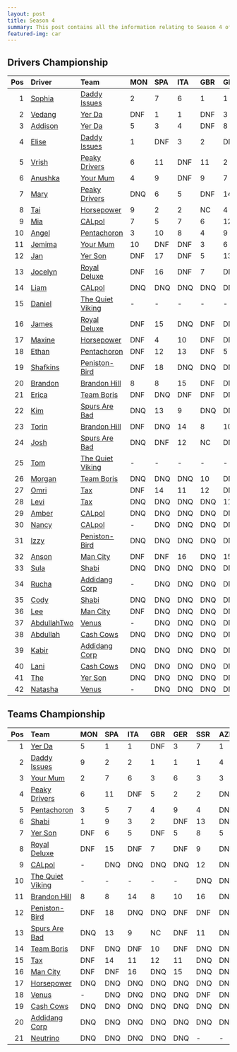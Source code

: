 ```yaml
---
layout: post 
title: Season 4 
summary: This post contains all the information relating to Season 4 of Formula j! 
featured-img: car
--- 
```

## Drivers Championship

|   Pos | Driver                                                            | Team                                                                    | MON   | SPA   | ITA   | GBR   | GER   | SSR   | AZE   | CHN   | ARG   | USA   | TAL   | BRA   |   Points |
|------:|:------------------------------------------------------------------|:------------------------------------------------------------------------|:------|:------|:------|:------|:------|:------|:------|:------|:------|:------|:------|:------|---------:|
|     1 | [Sophia](https://formulaj.github.io/Sophia_driver_page)           | [Daddy Issues](https://formulaj.github.io/DaddyIssues_team_page)        | 2     | 7     | 6     | 1     | 1     | 1     | DNF   | 1     | 3     | 4     | 12    | 2     |      172 |
|     2 | [Vedang](https://formulaj.github.io/Vedang_driver_page)           | [Yer Da](https://formulaj.github.io/YerDa_team_page)                    | DNF   | 1     | 1     | DNF   | 3     | DNF   | 1     | 3     | DNF   | 5     | 2     | 3     |      131 |
|     3 | [Addison](https://formulaj.github.io/Addison_driver_page)         | [Yer Da](https://formulaj.github.io/YerDa_team_page)                    | 5     | 3     | 4     | DNF   | 8     | 7     | 2     | DNF   | 1     | DNF   | DNF   | 1     |      120 |
|     4 | [Elise](https://formulaj.github.io/Elise_driver_page)             | [Daddy Issues](https://formulaj.github.io/DaddyIssues_team_page)        | 1     | DNF   | 3     | 2     | DNF   | 13    | DNF   | DNF   | 2     | 3     | 11    | 6     |      106 |
|     5 | [Vrish](https://formulaj.github.io/Vrish_driver_page)             | [Peaky Drivers](https://formulaj.github.io/PeakyDrivers_team_page)      | 6     | 11    | DNF   | 11    | 2     | 2     | DNF   | 4     | 10    | 2     | DNF   | 4     |       88 |
|     6 | [Anushka](https://formulaj.github.io/Anushka_driver_page)         | [Your Mum](https://formulaj.github.io/YourMum_team_page)                | 4     | 9     | DNF   | 9     | 7     | 3     | DNF   | 2     | DNF   | 1     | 14    | DNF   |       75 |
|     7 | [Mary](https://formulaj.github.io/Mary_driver_page)               | [Peaky Drivers](https://formulaj.github.io/PeakyDrivers_team_page)      | DNQ   | 6     | 5     | DNF   | 14    | 10    | 5     | 9     | 15    | 6     | 1     | 5     |       67 |
|     8 | [Tai](https://formulaj.github.io/Tai_driver_page)                 | [Horsepower](https://formulaj.github.io/Horsepower_team_page)           | 9     | 2     | 2     | NC    | 4     | 6     | 4     | 14    | DNF   | DNQ   | DNQ   | 16    |       60 |
|     9 | [Mia](https://formulaj.github.io/Mia_driver_page)                 | [CALpol](https://formulaj.github.io/CALpol_team_page)                   | 7     | 5     | 7     | 6     | 12    | DNQ   | DNF   | 5     | 7     | 9     | 5     | 8     |       54 |
|    10 | [Angel](https://formulaj.github.io/Angel_driver_page)             | [Pentachoron](https://formulaj.github.io/Pentachoron_team_page)         | 3     | 10    | 8     | 4     | 9     | 4     | DNF   | DNF   | 16    | 8     | DNF   | DNF   |       53 |
|    11 | [Jemima](https://formulaj.github.io/Jemima_driver_page)           | [Your Mum](https://formulaj.github.io/YourMum_team_page)                | 10    | DNF   | DNF   | 3     | 6     | DNF   | 3     | 7     | 11    | DNF   | 10    | 14    |       37 |
|    12 | [Jan](https://formulaj.github.io/Jan_driver_page)                 | [Yer Son](https://formulaj.github.io/YerSon_team_page)                  | DNF   | 17    | DNF   | 5     | 13    | 5     | DNF   | DNF   | 14    | 7     | DNQ   | 9     |       24 |
|    13 | [Jocelyn](https://formulaj.github.io/Jocelyn_driver_page)         | [Royal Deluxe](https://formulaj.github.io/RoyalDeluxe_team_page)        | DNF   | 16    | DNF   | 7     | DNF   | 9     | DNF   | 6     | DNF   | 14    | 6     | DNF   |       18 |
|    14 | [Liam](https://formulaj.github.io/Liam_driver_page)               | [CALpol](https://formulaj.github.io/CALpol_team_page)                   | DNQ   | DNQ   | DNQ   | DNQ   | DNQ   | -     | DNQ   | 11    | 5     | 11    | -     | 7     |       16 |
|    15 | [Daniel](https://formulaj.github.io/Daniel_driver_page)           | [The Quiet Viking](https://formulaj.github.io/TheQuietViking_team_page) | -     | -     | -     | -     | -     | DNQ   | DNQ   | DNQ   | DNQ   | DNQ   | 3     | 10    |       14 |
|    16 | [James](https://formulaj.github.io/James_driver_page)             | [Royal Deluxe](https://formulaj.github.io/RoyalDeluxe_team_page)        | DNF   | 15    | DNQ   | DNF   | DNQ   | DNQ   | DNF   | DNF   | 4     | DNQ   | 7     | 12    |       14 |
|    17 | [Maxine](https://formulaj.github.io/Maxine_driver_page)           | [Horsepower](https://formulaj.github.io/Horsepower_team_page)           | DNF   | 4     | 10    | DNF   | DNF   | DNF   | DNF   | 8     | 13    | DNQ   | DNQ   | DNF   |       14 |
|    18 | [Ethan](https://formulaj.github.io/Ethan_driver_page)             | [Pentachoron](https://formulaj.github.io/Pentachoron_team_page)         | DNF   | 12    | 13    | DNF   | 5     | 8     | DNF   | 13    | DNF   | 10    | 9     | 11    |       14 |
|    19 | [Shafkins](https://formulaj.github.io/Shafkins_driver_page)       | [Peniston-Bird](https://formulaj.github.io/Peniston-Bird_team_page)     | DNF   | 18    | DNQ   | DNQ   | DNF   | DNF   | DNF   | 16    | 12    | DNF   | 4     | 13    |       10 |
|    20 | [Brandon](https://formulaj.github.io/Brandon_driver_page)         | [Brandon Hill](https://formulaj.github.io/BrandonHill_team_page)        | 8     | 8     | 15    | DNF   | DNQ   | DNQ   | DNF   | 12    | DNQ   | DNQ   | DNQ   | 15    |        9 |
|    21 | [Erica](https://formulaj.github.io/Erica_driver_page)             | [Team Boris](https://formulaj.github.io/TeamBoris_team_page)            | DNF   | DNQ   | DNF   | DNF   | DNQ   | DNQ   | DNF   | DNQ   | 6     | DNQ   | DNQ   | DNF   |        6 |
|    22 | [Kim](https://formulaj.github.io/Kim_driver_page)                 | [Spurs Are Bad](https://formulaj.github.io/SpursAreBad_team_page)       | DNQ   | 13    | 9     | DNQ   | DNF   | 14    | DNF   | 10    | DNQ   | DNF   | 8     | DNF   |        6 |
|    23 | [Torin](https://formulaj.github.io/Torin_driver_page)             | [Brandon Hill](https://formulaj.github.io/BrandonHill_team_page)        | DNF   | DNQ   | 14    | 8     | 10    | 16    | DNQ   | DNQ   | DNQ   | DNF   | DNQ   | -     |        4 |
|    24 | [Josh](https://formulaj.github.io/Josh_driver_page)               | [Spurs Are Bad](https://formulaj.github.io/SpursAreBad_team_page)       | DNQ   | DNF   | 12    | NC    | DNQ   | 11    | DNF   | DNF   | 8     | DNF   | 13    | -     |        3 |
|    25 | [Tom](https://formulaj.github.io/Tom_driver_page)                 | [The Quiet Viking](https://formulaj.github.io/TheQuietViking_team_page) | -     | -     | -     | -     | -     | DNQ   | DNQ   | 15    | 9     | DNF   | DNF   | -     |        2 |
|    26 | [Morgan](https://formulaj.github.io/Morgan_driver_page)           | [Team Boris](https://formulaj.github.io/TeamBoris_team_page)            | DNQ   | DNQ   | DNQ   | 10    | DNF   | DNQ   | DNQ   | DNQ   | DNQ   | DNQ   | DNQ   | -     |        1 |
|    27 | [Omri](https://formulaj.github.io/Omri_driver_page)               | [Tax](https://formulaj.github.io/Tax_team_page)                         | DNF   | 14    | 11    | 12    | DNF   | DNQ   | DNQ   | DNQ   | DNQ   | DNF   | DNQ   | -     |        0 |
|    28 | [Levi](https://formulaj.github.io/Levi_driver_page)               | [Tax](https://formulaj.github.io/Tax_team_page)                         | DNQ   | DNQ   | DNQ   | DNQ   | 11    | DNQ   | DNQ   | DNQ   | DNQ   | DNQ   | DNQ   | -     |        0 |
|    29 | [Amber](https://formulaj.github.io/Amber_driver_page)             | [CALpol](https://formulaj.github.io/CALpol_team_page)                   | DNQ   | DNQ   | DNQ   | DNQ   | DNQ   | -     | DNF   | DNQ   | DNQ   | 12    | DNF   | -     |        0 |
|    30 | [Nancy](https://formulaj.github.io/Nancy_driver_page)             | [CALpol](https://formulaj.github.io/CALpol_team_page)                   | -     | DNQ   | DNQ   | DNQ   | DNQ   | 12    | -     | -     | -     | -     | -     | -     |        0 |
|    31 | [Izzy](https://formulaj.github.io/Izzy_driver_page)               | [Peniston-Bird](https://formulaj.github.io/Peniston-Bird_team_page)     | DNQ   | DNQ   | DNQ   | DNQ   | DNQ   | DNF   | DNQ   | DNQ   | DNF   | 13    | DNF   | -     |        0 |
|    32 | [Anson](https://formulaj.github.io/Anson_driver_page)             | [Man City](https://formulaj.github.io/ManCity_team_page)                | DNF   | DNF   | 16    | DNQ   | 15    | DNQ   | DNQ   | DNQ   | DNQ   | DNQ   | DNQ   | -     |        0 |
|    33 | [Sula](https://formulaj.github.io/Sula_driver_page)               | [Shabi](https://formulaj.github.io/Shabi_team_page)                     | DNQ   | DNQ   | DNQ   | DNQ   | DNQ   | DNQ   | DNQ   | DNQ   | DNQ   | DNQ   | 15    | -     |        0 |
|    34 | [Rucha](https://formulaj.github.io/Rucha_driver_page)             | [Addidang Corp](https://formulaj.github.io/AddidangCorp_team_page)      | -     | DNQ   | DNQ   | DNQ   | DNQ   | 15    | -     | -     | -     | -     | DNQ   | -     |        0 |
|    35 | [Cody](https://formulaj.github.io/Cody_driver_page)               | [Shabi](https://formulaj.github.io/Shabi_team_page)                     | DNQ   | DNQ   | DNQ   | DNQ   | DNQ   | DNQ   | DNQ   | DNQ   | DNQ   | DNQ   | DNF   | -     |        0 |
|    36 | [Lee](https://formulaj.github.io/Lee_driver_page)                 | [Man City](https://formulaj.github.io/ManCity_team_page)                | DNF   | DNQ   | DNQ   | DNQ   | DNQ   | DNQ   | DNQ   | DNQ   | DNQ   | DNQ   | DNQ   | -     |        0 |
|    37 | [AbdullahTwo](https://formulaj.github.io/AbdullahTwo_driver_page) | [Venus](https://formulaj.github.io/Venus_team_page)                     | -     | DNQ   | DNQ   | DNQ   | DNQ   | DNF   | DNQ   | DNQ   | DNQ   | DNQ   | DNQ   | -     |        0 |
|    38 | [Abdullah](https://formulaj.github.io/Abdullah_driver_page)       | [Cash Cows](https://formulaj.github.io/CashCows_team_page)              | DNQ   | DNQ   | DNQ   | DNQ   | DNQ   | DNQ   | DNQ   | DNQ   | DNQ   | DNQ   | DNQ   | -     |        0 |
|    39 | [Kabir](https://formulaj.github.io/Kabir_driver_page)             | [Addidang Corp](https://formulaj.github.io/AddidangCorp_team_page)      | DNQ   | DNQ   | DNQ   | DNQ   | DNQ   | DNQ   | DNQ   | DNQ   | DNQ   | DNQ   | DNQ   | -     |        0 |
|    40 | [Lani](https://formulaj.github.io/Lani_driver_page)               | [Cash Cows](https://formulaj.github.io/CashCows_team_page)              | DNQ   | DNQ   | DNQ   | DNQ   | DNQ   | DNQ   | DNQ   | DNQ   | DNQ   | DNQ   | DNQ   | -     |        0 |
|    41 | [The](https://formulaj.github.io/The_driver_page)                 | [Yer Son](https://formulaj.github.io/YerSon_team_page)                  | DNQ   | DNQ   | DNQ   | DNQ   | DNQ   | DNQ   | DNQ   | DNQ   | DNQ   | DNQ   | DNQ   | -     |        0 |
|    42 | [Natasha](https://formulaj.github.io/Natasha_driver_page)         | [Venus](https://formulaj.github.io/Venus_team_page)                     | -     | DNQ   | DNQ   | DNQ   | DNQ   | DNQ   | DNQ   | DNQ   | DNQ   | DNQ   | DNQ   | -     |        0 |


## Teams Championship

|   Pos | Team                                                                    | MON   | SPA   | ITA   | GBR   | GER   | SSR   | AZE   | CHN   | ARG   | USA   | TAL   | BRA   |   Points |
|------:|:------------------------------------------------------------------------|:------|:------|:------|:------|:------|:------|:------|:------|:------|:------|:------|:------|---------:|
|     1 | [Yer Da](https://formulaj.github.io/YerDa_team_page)                    | 5     | 1     | 1     | DNF   | 3     | 7     | 1     | 3     | 1     | 5     | 2     | 1     |      187 |
|     2 | [Daddy Issues](https://formulaj.github.io/DaddyIssues_team_page)        | 9     | 2     | 2     | 1     | 1     | 1     | 4     | 1     | 2     | 3     | 11    | 2     |      181 |
|     3 | [Your Mum](https://formulaj.github.io/YourMum_team_page)                | 2     | 7     | 6     | 3     | 6     | 3     | 3     | 2     | 11    | 1     | 10    | 14    |      118 |
|     4 | [Peaky Drivers](https://formulaj.github.io/PeakyDrivers_team_page)      | 6     | 11    | DNF   | 5     | 2     | 2     | DNF   | 4     | 10    | 2     | 1     | 4     |      116 |
|     5 | [Pentachoron](https://formulaj.github.io/Pentachoron_team_page)         | 3     | 5     | 7     | 4     | 9     | 4     | DNF   | 5     | 7     | 8     | 9     | 11    |       75 |
|     6 | [Shabi](https://formulaj.github.io/Shabi_team_page)                     | 1     | 9     | 3     | 2     | DNF   | 13    | DNF   | 8     | 13    | DNQ   | 15    | -     |       72 |
|     7 | [Yer Son](https://formulaj.github.io/YerSon_team_page)                  | DNF   | 6     | 5     | DNF   | 5     | 8     | 5     | 9     | 15    | 7     | 9     | 9     |       45 |
|     8 | [Royal Deluxe](https://formulaj.github.io/RoyalDeluxe_team_page)        | DNF   | 15    | DNF   | 7     | DNF   | 9     | DNF   | 6     | 4     | 14    | 6     | 12    |       28 |
|     9 | [CALpol](https://formulaj.github.io/CALpol_team_page)                   | -     | DNQ   | DNQ   | DNQ   | DNQ   | 12    | DNF   | 11    | 5     | 11    | 5     | 7     |       24 |
|    10 | [The Quiet Viking](https://formulaj.github.io/TheQuietViking_team_page) | -     | -     | -     | -     | -     | DNQ   | DNQ   | 15    | 9     | DNF   | 3     | 10    |       16 |
|    11 | [Brandon Hill](https://formulaj.github.io/BrandonHill_team_page)        | 8     | 8     | 14    | 8     | 10    | 16    | DNF   | 12    | DNQ   | DNF   | DNQ   | 15    |       13 |
|    12 | [Peniston-Bird](https://formulaj.github.io/Peniston-Bird_team_page)     | DNF   | 18    | DNQ   | DNQ   | DNF   | DNF   | DNF   | 16    | 12    | 14    | 4     | 13    |       10 |
|    13 | [Spurs Are Bad](https://formulaj.github.io/SpursAreBad_team_page)       | DNQ   | 13    | 9     | NC    | DNF   | 11    | DNF   | 10    | 8     | DNF   | 8     | DNF   |        9 |
|    14 | [Team Boris](https://formulaj.github.io/TeamBoris_team_page)            | DNF   | DNQ   | DNF   | 10    | DNF   | DNQ   | DNF   | DNQ   | 6     | DNQ   | DNQ   | DNF   |        7 |
|    15 | [Tax](https://formulaj.github.io/Tax_team_page)                         | DNF   | 14    | 11    | 12    | 11    | DNQ   | DNQ   | DNQ   | DNQ   | DNF   | DNQ   | -     |        0 |
|    16 | [Man City](https://formulaj.github.io/ManCity_team_page)                | DNF   | DNF   | 16    | DNQ   | 15    | DNQ   | DNQ   | DNQ   | DNQ   | DNQ   | DNQ   | -     |        0 |
|    17 | [Horsepower](https://formulaj.github.io/Horsepower_team_page)           | DNQ   | DNQ   | DNQ   | DNQ   | DNQ   | DNQ   | DNQ   | DNQ   | DNQ   | DNQ   | DNQ   | 16    |        0 |
|    18 | [Venus](https://formulaj.github.io/Venus_team_page)                     | -     | DNQ   | DNQ   | DNQ   | DNQ   | DNF   | DNQ   | DNQ   | DNQ   | DNQ   | DNQ   | -     |        0 |
|    19 | [Cash Cows](https://formulaj.github.io/CashCows_team_page)              | DNQ   | DNQ   | DNQ   | DNQ   | DNQ   | DNQ   | DNQ   | DNQ   | DNQ   | DNQ   | DNQ   | -     |        0 |
|    20 | [Addidang Corp](https://formulaj.github.io/AddidangCorp_team_page)      | DNQ   | DNQ   | DNQ   | DNQ   | DNQ   | DNQ   | DNQ   | DNQ   | DNQ   | DNQ   | DNQ   | -     |        0 |
|    21 | [Neutrino](https://formulaj.github.io/Neutrino_team_page)               | DNQ   | DNQ   | DNQ   | DNQ   | DNQ   | -     | -     | -     | -     | -     | -     | -     |        0 |